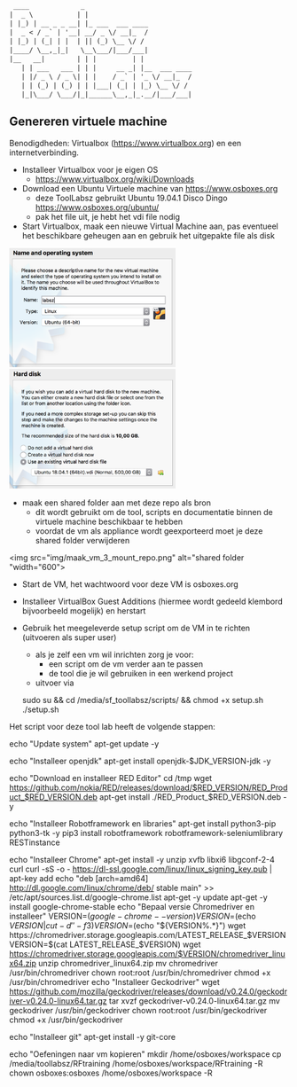      ____             _                
    |  _ \           | |               
    | |_) | __ _ _ __| |_ ___  ___ ____
    |  _ < / _` | '__| __/ _ \/ __|_  /
    | |_) | (_| | |  | || (_) \__ \/ / 
    |____/ \__,_|_|   \__\___/|___/___|
    |__   __|        | | |         | |            
       | | ___   ___ | | |     __ _| |__  ___ ____
       | |/ _ \ / _ \| | |    / _` | '_ \/ __|_  /
       | | (_) | (_) | | |___| (_| | |_) \__ \/ / 
       |_|\___/ \___/|_|______\__,_|_.__/|___/___|
                                                
## Genereren virtuele machine

Benodigdheden: Virtualbox (https://www.virtualbox.org) en een internetverbinding.

* Installeer Virtualbox voor je eigen OS
    * https://www.virtualbox.org/wiki/Downloads
* Download een Ubuntu Virtuele machine van https://www.osboxes.org 
    * deze ToolLabsz gebruikt Ubuntu 19.04.1 Disco Dingo  https://www.osboxes.org/ubuntu/
    * pak het file uit, je hebt het vdi file nodig
* Start Virtualbox, maak een nieuwe Virtual Machine aan, pas eventueel het beschikbare geheugen aan en gebruik het uitgepakte file als disk

<img src="img/maak_vm_1_kies_os.png" width="300">

<img src="img/maak_vm_2_kies_vdi.png" width="300">


* maak een shared folder aan met deze repo als bron
    * dit wordt gebruikt om de tool, scripts en documentatie binnen de virtuele machine beschikbaar te hebben
    * voordat de vm als appliance wordt geexporteerd moet je deze shared folder verwijderen

<img src="img/maak_vm_3_mount_repo.png" alt="shared folder "width="600">

* Start de VM, het wachtwoord voor deze VM is osboxes.org
* Installeer VirtualBox Guest Additions (hiermee wordt gedeeld klembord bijvoorbeeld mogelijk) en herstart

* Gebruik het meegeleverde setup script om de VM in te richten (uitvoeren als super user)
    * als je zelf een vm wil inrichten zorg je voor:
        * een script om de vm verder aan te passen
        * de tool die je wil gebruiken in een werkend project
    * uitvoer via
    
    sudo su && cd /media/sf_toollabsz/scripts/ && chmod +x setup.sh
    ./setup.sh


Het script voor deze tool lab heeft de volgende stappen:

echo "Update system"
apt-get update -y

echo "Installeer openjdk"
apt-get install openjdk-$JDK_VERSION-jdk -y

echo "Download en installeer RED Editor"
cd /tmp
wget https://github.com/nokia/RED/releases/download/$RED_VERSION/RED_Product_$RED_VERSION.deb
apt-get install ./RED_Product_$RED_VERSION.deb -y

echo "Installeer Robotframework en libraries"
apt-get install python3-pip python3-tk -y
pip3 install robotframework robotframework-seleniumlibrary RESTinstance

echo "Installeer Chrome"
apt-get install -y unzip xvfb libxi6 libgconf-2-4 curl
curl -sS -o - https://dl-ssl.google.com/linux/linux_signing_key.pub | apt-key add
echo "deb [arch=amd64]  http://dl.google.com/linux/chrome/deb/ stable main" >> /etc/apt/sources.list.d/google-chrome.list
apt-get -y update
apt-get -y install google-chrome-stable
echo "Bepaal versie Chromedriver en installeer"
VERSION=$(google-chrome --version)
VERSION=$(echo $VERSION| cut -d' ' -f 3)
VERSION=$(echo "${VERSION%.*}")
wget https://chromedriver.storage.googleapis.com/LATEST_RELEASE_$VERSION
VERSION=$(cat LATEST_RELEASE_$VERSION)
wget https://chromedriver.storage.googleapis.com/$VERSION/chromedriver_linux64.zip
unzip chromedriver_linux64.zip
mv chromedriver /usr/bin/chromedriver
chown root:root /usr/bin/chromedriver
chmod +x /usr/bin/chromedriver
echo "Installeer Geckodriver"
wget https://github.com/mozilla/geckodriver/releases/download/v0.24.0/geckodriver-v0.24.0-linux64.tar.gz
tar xvzf geckodriver-v0.24.0-linux64.tar.gz
mv geckodriver /usr/bin/geckodriver
chown root:root /usr/bin/geckodriver
chmod +x /usr/bin/geckodriver

echo "Installeer git"
apt-get install -y git-core

echo "Oefeningen naar vm kopieren"
mkdir /home/osboxes/workspace
cp /media/toollabsz/RFtraining /home/osboxes/workspace/RFtraining -R
chown osboxes:osboxes /home/osboxes/workspace -R
